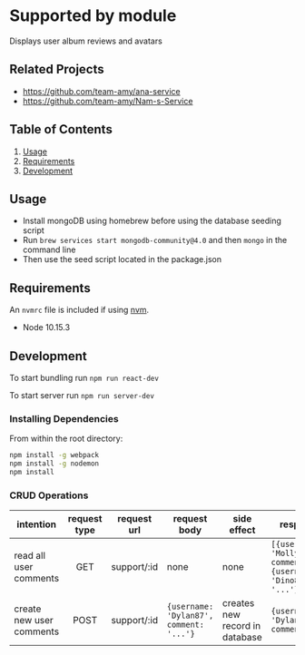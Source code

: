 # Supported by module

Displays user album reviews and avatars

## Related Projects

  - https://github.com/team-amy/ana-service
  - https://github.com/team-amy/Nam-s-Service

## Table of Contents

1. [Usage](#Usage)
1. [Requirements](#requirements)
1. [Development](#development)

## Usage

- Install mongoDB using homebrew before using the database seeding script
- Run `brew services start mongodb-community@4.0` and then `mongo` in the command line
- Then use the seed script located in the package.json

## Requirements

An `nvmrc` file is included if using [nvm](https://github.com/creationix/nvm).

- Node 10.15.3

## Development

To start bundling run `npm run react-dev`

To start server run `npm run server-dev`

### Installing Dependencies

From within the root directory:

```sh
npm install -g webpack
npm install -g nodemon
npm install
```

### CRUD Operations

|intention                 | request type  | request url       | request body             | side effect         | response body 
|--------------------------|:-------------:|-------------------|--------------------------|---------------------|----------------------------------------------|
| read all user comments   | GET           | support/:id       | none             | none                | `[{username: 'Molly.Parsian17', comment: '...'}, {username: 'Dino88', comment: '...'}]` |
| create new user comments | POST          | support/:id       | `{username: 'Dylan87', comment: '...'}`| creates new record in database | `{username: 'Dylan87', comment: '...'}` |


